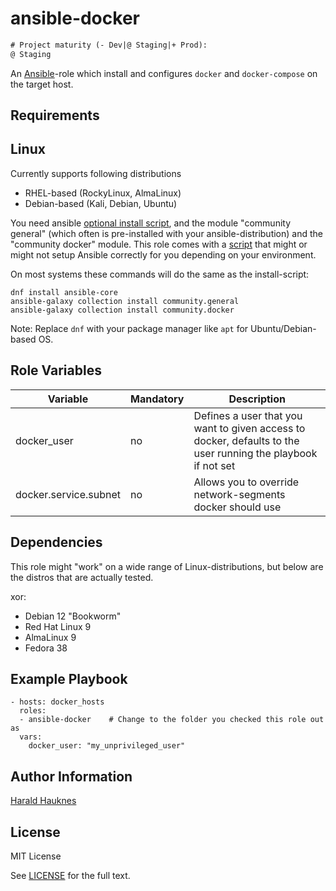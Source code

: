 ansible-docker
==============
```diff
# Project maturity (- Dev|@ Staging|+ Prod):
@ Staging
```

An [Ansible](https://www.ansible.com/)-role which install and configures `docker` and `docker-compose` on the target
host.


Requirements
------------

## Linux
Currently supports following distributions
- RHEL-based (RockyLinux, AlmaLinux)
- Debian-based (Kali, Debian, Ubuntu)

You need ansible [optional install script](./install_ansible.sh), and the module "community general" (which often is pre-installed with your ansible-distribution) and the "community docker" module.
This role comes with a [script](./install_ansible.sh) that might or might not setup Ansible correctly for you depending
on your environment.

On most systems these commands will do the same as the install-script:
```
dnf install ansible-core
ansible-galaxy collection install community.general
ansible-galaxy collection install community.docker
```
Note: Replace `dnf` with your package manager like `apt` for Ubuntu/Debian-based OS.

Role Variables
--------------
| Variable    | Mandatory | Description |
| ----------- | --------- | ----------- |
| docker_user | no        | Defines a user that you want to given access to docker, defaults to the user running the playbook if not set |
| docker.service.subnet | no | Allows you to override network-segments docker should use |

Dependencies
------------
This role might "work" on a wide range of Linux-distributions, but below are the distros that are actually tested.

xor:
  - Debian 12 "Bookworm"
  - Red Hat Linux 9
  - AlmaLinux 9
  - Fedora 38

Example Playbook
----------------

    - hosts: docker_hosts
      roles:
      - ansible-docker    # Change to the folder you checked this role out as
      vars:
        docker_user: "my_unprivileged_user"

Author Information
------------------

[Harald Hauknes](https://github.com/harahauk)

License
-------

MIT License

See [LICENSE](./LICENSE) for the full text.
